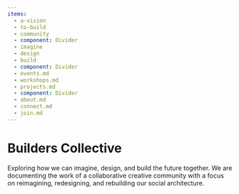 ```yaml
---
items:
  - a-vision
  - to-build
  - community
  - component: Divider
  - imagine
  - design
  - build
  - component: Divider
  - events.md
  - workshops.md
  - projects.md
  - component: Divider
  - about.md
  - connect.md
  - join.md
---
```


# Builders Collective

Exploring how we can imagine, design, and build the future together. We are documenting the work of a collaborative creative community with a focus on reimagining, redesigning, and rebuilding our social architecture.

